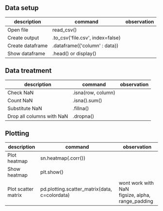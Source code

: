 ## Data setup

|description|command|observation
--|--|--|
|Open file|read_csv()|
|Create output|.to_csv('file.csv', index=false)|
|Create dataframe|.dataframe({'column' : data})|
|Show dataframe|.head() or display()|

## Data treatment

|description|command|observation
--|--|--|
|Check NaN|.isna(row, column)|
|Count NaN|.isna().sum()|
|Substitute NaN| .fillna()|
|Drop all columns with NaN| .dropna()|

## Plotting

|description|command|observation
--|--|--|
|Plot heatmap|sn.heatmap(.corr())|
|Show heatmap| plt.show()|
|Plot scatter matrix|pd.plotting.scatter_matrix(data, c=colordata)| wont work with NaN <br> figsize, alpha, range_padding|
